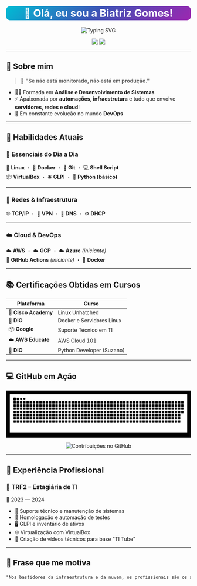 <h1 align="center" style="background: linear-gradient(135deg, #00bcd4, #3f51b5, #9c27b0); color: white; padding: 2px; border-radius: 10px;">
  🚀 Olá, eu sou a <strong>Biatriz Gomes</strong>!
</h1>

<p align="center">
  <img src="https://readme-typing-svg.herokuapp.com?font=Fira+Code&size=22&pause=1000&color=58A6FF&width=500&lines=Infraestrutura+de+TI;DevOps+e+Cloud+Computing" alt="Typing SVG" />
</p>

<p align="center">
  <a href="https://www.linkedin.com/in/biatriz-meirelles-70729b1a0/"><img src="https://img.shields.io/badge/-LinkedIn-0077B5?style=for-the-badge&logo=linkedin&logoColor=white" /></a>
  <a href="mailto:biatrizgomesmeirelles@gmail.com"><img src="https://img.shields.io/badge/-Gmail-D14836?style=for-the-badge&logo=gmail&logoColor=white" /></a>
</p>

---

## 🎯 Sobre mim

> 💬 **"Se não está monitorado, não está em produção."**

- 👩‍🎓 Formada em **Análise e Desenvolvimento de Sistemas**
- ⚡ Apaixonada por **automações, infraestrutura** e tudo que envolve **servidores, redes e cloud**!
- 🎯 Em constante evolução no mundo **DevOps**

---

## 🚀 Habilidades Atuais

### 🎯 Essenciais do Dia a Dia  
🐧 **Linux** ・ 🐳 **Docker** ・ 🌿 **Git** ・ 💻 **Shell Script**  
📦 **VirtualBox** ・ 🛎️ **GLPI** ・ 🐍 **Python (básico)**

---

### 📡 Redes & Infraestrutura  
🌐 **TCP/IP** ・ 🔐 **VPN** ・ 🧭 **DNS** ・ ⚙️ **DHCP**

---

### ☁️ Cloud & DevOps  
☁️ **AWS** ・ ☁️ **GCP** ・ ☁️ **Azure** *(iniciante)*  
🔁 **GitHub Actions** *(iniciante)* ・ 🐳 **Docker**

---

## 📚 Certificações Obtidas em Cursos

| Plataforma | Curso |
|------------|-------|
| 🐧 **Cisco Academy** | Linux Unhatched |
| 🐳 **DIO** | Docker e Servidores Linux |
| 📦 **Google** | Suporte Técnico em TI |
| ☁️ **AWS Educate** | AWS Cloud 101 |
| 🐍 **DIO** | Python Developer (Suzano) |

---

## 💻 GitHub em Ação

<div align="center">

<div style="background-color: black; padding: 10px; display: inline-block;">
  <img src="https://raw.githubusercontent.com/DurezahGeek/DurezahGeek/main/output/github-contribution-grid-snake.svg" />
</div>



![Contribuições no GitHub](https://contrib.rocks/images/github-contribs.svg)
</div>






---

## 🧪 Experiência Profissional

### 📍 **TRF2 – Estagiária de TI**  
📅 2023 — 2024

- 🔧 Suporte técnico e manutenção de sistemas  
- 🧪 Homologação e automação de testes  
- 🖥️ GLPI e inventário de ativos  
- 🌐 Virtualização com VirtualBox  
- 🎥 Criação de vídeos técnicos para base "TI Tube"

---

## 🌈 Frase que me motiva

```txt
"Nos bastidores da infraestrutura e da nuvem, os profissionais são os arquitetos invisíveis, construindo pontes digitais que conectam o mundo." 🌐☁️


